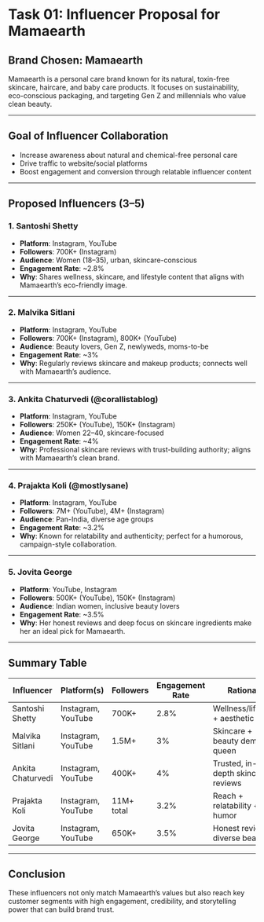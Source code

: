 # Task 01: Influencer Proposal for Mamaearth

##  Brand Chosen: Mamaearth

Mamaearth is a personal care brand known for its natural, toxin-free skincare, haircare, and baby care products. It focuses on sustainability, eco-conscious packaging, and targeting Gen Z and millennials who value clean beauty.

---

##  Goal of Influencer Collaboration

- Increase awareness about natural and chemical-free personal care
- Drive traffic to website/social platforms
- Boost engagement and conversion through relatable influencer content

---

##  Proposed Influencers (3–5)

### 1. **Santoshi Shetty**
- **Platform**: Instagram, YouTube
- **Followers**: 700K+ (Instagram)
- **Audience**: Women (18–35), urban, skincare-conscious
- **Engagement Rate**: ~2.8%
- **Why**: Shares wellness, skincare, and lifestyle content that aligns with Mamaearth’s eco-friendly image.

---

### 2. **Malvika Sitlani**
- **Platform**: Instagram, YouTube
- **Followers**: 700K+ (Instagram), 800K+ (YouTube)
- **Audience**: Beauty lovers, Gen Z, newlyweds, moms-to-be
- **Engagement Rate**: ~3%
- **Why**: Regularly reviews skincare and makeup products; connects well with Mamaearth’s audience.

---

### 3. **Ankita Chaturvedi (@corallistablog)**
- **Platform**: Instagram, YouTube
- **Followers**: 250K+ (YouTube), 150K+ (Instagram)
- **Audience**: Women 22–40, skincare-focused
- **Engagement Rate**: ~4%
- **Why**: Professional skincare reviews with trust-building authority; aligns with Mamaearth’s clean brand.

---

### 4. **Prajakta Koli (@mostlysane)**
- **Platform**: Instagram, YouTube
- **Followers**: 7M+ (YouTube), 4M+ (Instagram)
- **Audience**: Pan-India, diverse age groups
- **Engagement Rate**: ~3.2%
- **Why**: Known for relatability and authenticity; perfect for a humorous, campaign-style collaboration.

---

### 5. **Jovita George**
- **Platform**: YouTube, Instagram
- **Followers**: 500K+ (YouTube), 150K+ (Instagram)
- **Audience**: Indian women, inclusive beauty lovers
- **Engagement Rate**: ~3.5%
- **Why**: Her honest reviews and deep focus on skincare ingredients make her an ideal pick for Mamaearth.

---

##  Summary Table

| Influencer         | Platform(s)       | Followers     | Engagement Rate | Rationale                                      |
|--------------------|-------------------|----------------|------------------|------------------------------------------------|
| Santoshi Shetty    | Instagram, YouTube| 700K+         | 2.8%             | Wellness/lifestyle + aesthetic fit             |
| Malvika Sitlani    | Instagram, YouTube| 1.5M+         | 3%               | Skincare + beauty demo queen                   |
| Ankita Chaturvedi | Instagram, YouTube| 400K+         | 4%               | Trusted, in-depth skincare reviews             |
| Prajakta Koli      | Instagram, YouTube| 11M+ total    | 3.2%             | Reach + relatability + humor                   |
| Jovita George      | Instagram, YouTube| 650K+         | 3.5%             | Honest reviews + diverse beauty                |

---

##  Conclusion

These influencers not only match Mamaearth’s values but also reach key customer segments with high engagement, credibility, and storytelling power that can build brand trust.
